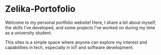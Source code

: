 # Zelika-Portofolio
Welcome to my personal portfolio website! Here, I share a bit about myself, the skills I’ve developed, and some projects I’ve worked on during my time as a university student.

This sites is a simple space where anyone can explore my interest and capabilities in tech, especially in IoT and software development.
